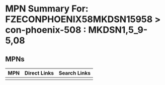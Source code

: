 



# MPN Summary For: FZECONPHOENIX58MKDSN15958 > con-phoenix-508 : MKDSN1,5_9-5,08

## MPNs
  

|MPN|Direct Links|Search Links|
| :--- | :--- | :--- |
||||
